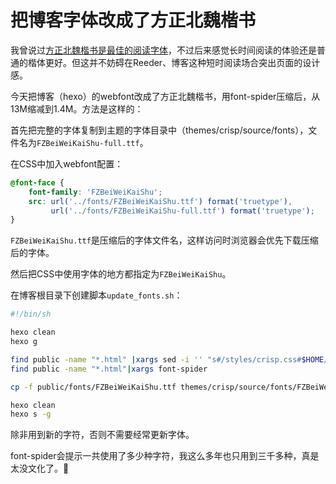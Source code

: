 # 把博客字体改成了方正北魏楷书

我曾说过[方正北魏楷书是最佳的阅读字体](/post/best-practices-of-calibre-on-formatting/)，不过后来感觉长时间阅读的体验还是普通的楷体更好。但这并不妨碍在Reeder、博客这种短时阅读场合突出页面的设计感。

今天把博客（hexo）的webfont改成了方正北魏楷书，用font-spider压缩后，从13M缩减到1.4M。方法是这样的：

首先把完整的字体复制到主题的字体目录中（themes/crisp/source/fonts），文件名为`FZBeiWeiKaiShu-full.ttf`。

在CSS中加入webfont配置：

```css
@font-face {
  	font-family: 'FZBeiWeiKaiShu';
    src: url('../fonts/FZBeiWeiKaiShu.ttf') format('truetype'),
         url('../fonts/FZBeiWeiKaiShu-full.ttf') format('truetype');
}
```

`FZBeiWeiKaiShu.ttf`是压缩后的字体文件名，这样访问时浏览器会优先下载压缩后的字体。

然后把CSS中使用字体的地方都指定为`FZBeiWeiKaiShu`。

在博客根目录下创建脚本`update_fonts.sh`：

```bash
#!/bin/sh

hexo clean
hexo g

find public -name "*.html" |xargs sed -i '' "s#/styles/crisp.css#$HOME/Projects/blog/public/styles/crisp.css#g"
find public -name "*.html"|xargs font-spider

cp -f public/fonts/FZBeiWeiKaiShu.ttf themes/crisp/source/fonts/FZBeiWeiKaiShu.ttf

hexo clean
hexo s -g
```

除非用到新的字符，否则不需要经常更新字体。

font-spider会提示一共使用了多少种字符，我这么多年也只用到三千多种，真是太没文化了。🤥


